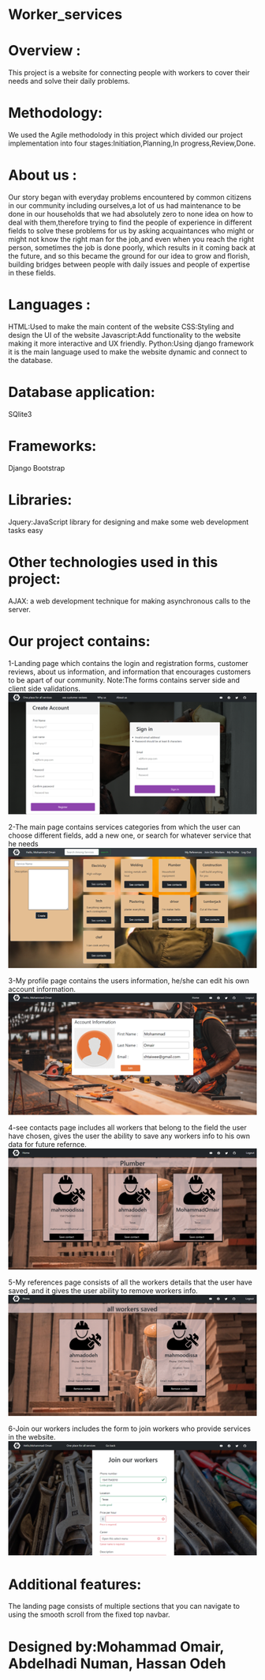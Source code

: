 # Worker_services



# Overview :
This project is a website for connecting people with workers to cover their needs and solve their daily problems.

# Methodology:
We used the Agile methodolody in this project which divided our project implementation into four stages:Initiation,Planning,In progress,Review,Done.


# About us :

Our story began with everyday problems encountered by common citizens in our community including ourselves,a lot of us had maintenance to be done in our households that we had absolutely zero to none idea on how to deal with them,therefore trying to find the people of experience in different fields to solve these problems for us by asking acquaintances who might or might not know the right man for the job,and even when you reach the right person, sometimes the job is done poorly, which results in it coming back at the future, and so this became the ground for our idea to grow and florish, building bridges between people with daily issues and people of expertise in these fields.




# Languages :
HTML:Used to make the main content of the website
CSS:Styling and design the UI of the website
Javascript:Add functionality to the website making it more interactive and UX friendly.
Python:Using django framework it is the main language used to make the website dynamic and connect to the database.

# Database application:
SQlite3

# Frameworks:
Django
Bootstrap


# Libraries:
Jquery:JavaScript library for designing and make some web development tasks easy


# Other technologies used in this project:
AJAX: a web development technique for making asynchronous calls to the server.




# Our project contains:

1-Landing page which contains the login and registration forms, customer reviews, about us information, and information that encourages customers to be apart of our community.
Note:The forms contains server side and client side validations.
![My Image](https://github.com/Shtaiwee1/Project_services2/blob/master/Capture6.PNG)

2-The main page contains services categories from which the user can choose different fields, add a new one, or search for whatever service that he needs
![My Image](https://github.com/Shtaiwee1/Project_services2/blob/master/Capture3.PNG)

3-My profile page contains the users information, he/she can edit his own account information.
![My Image](https://github.com/Shtaiwee1/Project_services2/blob/master/Capture2.PNG)

4-see contacts page includes all workers that belong to the field the user have chosen, gives the user the ability to save any workers info to his own data for future refernce.
![My Image](https://github.com/Shtaiwee1/Project_services2/blob/master/Capture4.PNG)

5-My references page consists of all the workers details that the user have saved, and it gives the user ability to remove workers info.
![My Image](https://github.com/Shtaiwee1/Project_services2/blob/master/Capture9.PNG)

6-Join our workers includes the form to join workers who provide services in the website.
![My Image](https://github.com/Shtaiwee1/Project_services2/blob/master/Capture8.PNG)

# Additional features:
The landing page consists of multiple sections that you can navigate to using the smooth scroll from the fixed top navbar.




# Designed by:Mohammad Omair, Abdelhadi Numan, Hassan Odeh
